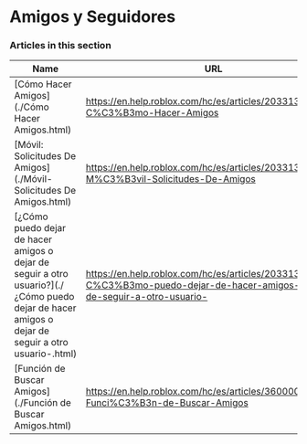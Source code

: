 # Amigos y Seguidores  
### Articles in this section
Name|URL
-|-
[Cómo Hacer Amigos](./Cómo Hacer Amigos.html) |https://en.help.roblox.com/hc/es/articles/203313580-C%C3%B3mo-Hacer-Amigos
[Móvil: Solicitudes De Amigos](./Móvil- Solicitudes De Amigos.html) |https://en.help.roblox.com/hc/es/articles/203313480-M%C3%B3vil-Solicitudes-De-Amigos
[¿Cómo puedo dejar de hacer amigos o dejar de seguir a otro usuario?](./¿Cómo puedo dejar de hacer amigos o dejar de seguir a otro usuario-.html) |https://en.help.roblox.com/hc/es/articles/203313590--C%C3%B3mo-puedo-dejar-de-hacer-amigos-o-dejar-de-seguir-a-otro-usuario-
[Función de Buscar Amigos](./Función de Buscar Amigos.html) |https://en.help.roblox.com/hc/es/articles/360000217903-Funci%C3%B3n-de-Buscar-Amigos